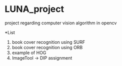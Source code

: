# LUNA_project
project regarding computer vision algorithm in opencv  

*List  
1. book cover recognition using SURF  
2. book cover recognition using ORB  
3. example of HOG  
4. ImageTool -> DIP assignment